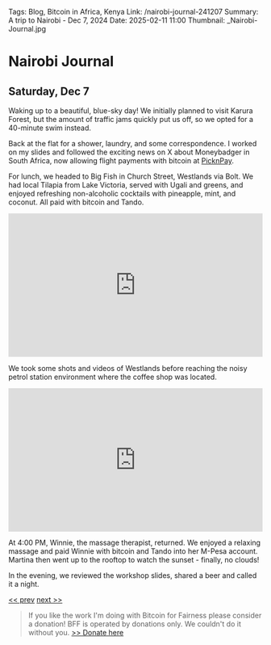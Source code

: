Tags: Blog, Bitcoin in Africa, Kenya
Link: /nairobi-journal-241207
Summary: A trip to Nairobi - Dec 7, 2024
Date: 2025-02-11 11:00
Thumbnail: _Nairobi-Journal.jpg

# Nairobi Journal

## Saturday, Dec 7

Waking up to a beautiful, blue-sky day! We initially planned to visit Karura Forest, but the amount of traffic jams quickly put us off, so we opted for a 40-minute swim instead.

Back at the flat for a shower, laundry, and some correspondence. I worked on my slides and followed the exciting news on X about Moneybadger in South Africa, now allowing flight payments with bitcoin at [PicknPay](https://youtu.be/ZhRFqXwA9BE). 

For lunch, we headed to Big Fish in Church Street, Westlands via Bolt. We had local Tilapia from Lake Victoria, served with Ugali and greens, and enjoyed refreshing non-alcoholic cocktails with pineapple, mint, and coconut. All paid with bitcoin and Tando. 

<div style="padding:56.25% 0 0 0;position:relative;"><iframe src="https://player.vimeo.com/video/1037015626?badge=0&amp;autopause=0&amp;player_id=0&amp;app_id=58479" frameborder="0" allow="autoplay; fullscreen; picture-in-picture; clipboard-write; encrypted-media" style="position:absolute;top:0;left:0;width:100%;height:100%;" title="241207-2-eating-local-fish"></iframe></div><script src="https://player.vimeo.com/api/player.js"></script>

We took some shots and videos of Westlands before reaching the noisy petrol station environment where the coffee shop was located. 

<div style="padding:56.25% 0 0 0;position:relative;"><iframe src="https://player.vimeo.com/video/1037015636?badge=0&amp;autopause=0&amp;player_id=0&amp;app_id=58479" frameborder="0" allow="autoplay; fullscreen; picture-in-picture; clipboard-write; encrypted-media" style="position:absolute;top:0;left:0;width:100%;height:100%;" title="241207-8"></iframe></div><script src="https://player.vimeo.com/api/player.js"></script>

At 4:00 PM, Winnie, the massage therapist, returned. We enjoyed a relaxing massage and paid Winnie with bitcoin and Tando into her M-Pesa account. Martina then went up to the rooftop to watch the sunset - finally, no clouds! 

In the evening, we reviewed the workshop slides, shared a beer and called it a night.

[<< prev](/nairobi-journal-241206) [next >>](/nairobi-journal-241208)

> If you like the work I'm doing with Bitcoin for Fairness please consider a donation! BFF is operated by donations only. We couldn't do it without you. [>> Donate here](https://bffbtc.org/donate/)